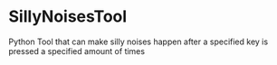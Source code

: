 # SillyNoisesTool
Python Tool that can make silly noises happen after a specified key is pressed a specified amount of times
